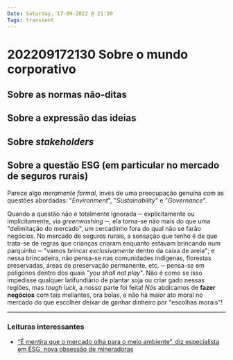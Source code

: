 ```yaml
---
Date: Saturday, 17-09-2022 @ 21:30
Tags: transient
---
```

# 202209172130 Sobre o mundo corporativo
## Sobre as normas não-ditas

## Sobre a expressão das ideias

## Sobre *stakeholders*

## Sobre a questão ESG (em particular no mercado de seguros rurais)
Parece algo *meramente formal*, invés de uma preocupação genuína com as questões abordadas: "*Environment*", "*Sustainability*" e "*Governance*". 

Quando a questão não é totalmente ignorada ─ explicitamente ou implicitamente, via *greenwashing* ─, ela torna-se não mais do que uma "delimitação do mercado", um cercadinho fora do qual não se farão negócios. No mercado de seguros rurais, a sensação que tenho é de que trata-se de regras que crianças criaram enquanto estavam brincando num parquinho ─ "vamos brincar *exclusivamente* dentro da caixa de areia"; e nessa brincadeira, não pensa-se nas comunidades indígenas, florestas preservadas, áreas de preservação permanente, etc. ─ pensa-se em polígonos dentro dos quais "*you shall not play*". Não é como se isso impedisse qualquer latifundiário de plantar soja ou criar gado nessas regiões, mas *tough luck*, a *nossa* parte foi feita! *Nós* abdicamos de **fazer negócios** com tais meliantes, ora bolas, e não há maior ato moral no mercado do que escolher deixar de ganhar dinheiro por "escolhas morais"! 




---
### Leituras interessantes
- [“É mentira que o mercado olha para o meio ambiente”, diz especialista em ESG, nova obsessão de mineradoras](https://observatoriodamineracao.com.br/e-mentira-que-o-mercado-olha-para-o-meio-ambiente-diz-especialista-em-esg-nova-obsessao-de-mineradoras/)